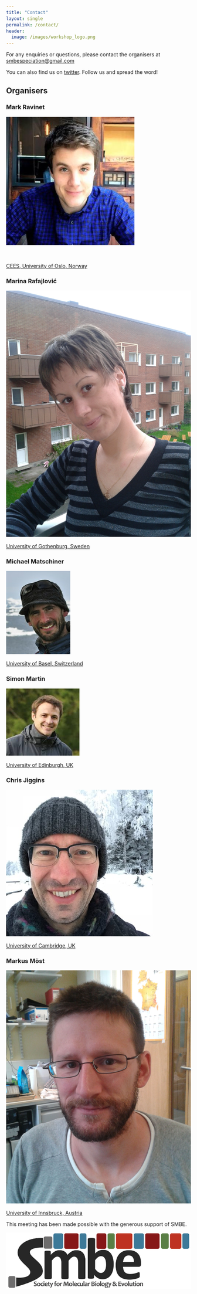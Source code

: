 ```yaml
---
title: "Contact"
layout: single
permalink: /contact/
header:
  image: /images/workshop_logo.png
---
```


For any enquiries or questions, please contact the organisers at [smbespeciation@gmail.com](mailto:smbespeciation@gmail.com)

You can also find us on [twitter](https://twitter.com/SMBE_speciation). Follow us and spread the word!

## Organisers

### Mark Ravinet

![](/images/markravinet.jpeg)

<figure style="width: 150px" class="align-left">
  <img src="{{ site.url }}{{ site.baseurl }}/images/markravinet.jpeg" alt="">
</figure> 


[CEES, University of Oslo, Norway](https://www.mn.uio.no/cees/english/people/researcher-postdoc/msravine/)

### Marina Rafajlović

![](/images/marina.jpg)

[University of Gothenburg, Sweden](https://marine.gu.se/english/about-us/staff?languageId=100001&userId=xrafma)

### Michael Matschiner

![](/images/m_matschiner.jpg)

[University of Basel, Switzerland](http://evoinformatics.eu/michaelmatschiner.htm)

### Simon Martin

![](/images/simon_martin.jpeg)

[University of Edinburgh, UK](https://simonmartinlab.org/)

### Chris Jiggins

![](/images/chris_jiggins.jpg)

[University of Cambridge, UK](https://heliconius.zoo.cam.ac.uk/people/chris-jiggins/)

### Markus Möst

![](/images/Markus.jpg)

[University of Innsbruck, Austria](https://www.uibk.ac.at/ecology/staff/persons/moest.html.en)

This meeting has been made possible with the generous support of SMBE.

![](/images/smbeslide.png)
